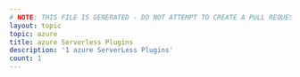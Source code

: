 ```yaml
---
# NOTE: THIS FILE IS GENERATED - DO NOT ATTEMPT TO CREATE A PULL REQUEST TO UPDATE THE DATA. 
layout: topic
topic: azure
title: azure Serverless Plugins
description: '1 azure ServerLess Plugins'
count: 1
---
```

